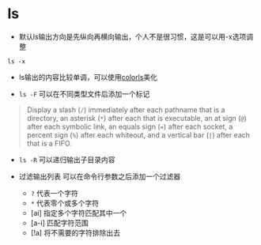 # ls

- 默认ls输出方向是先纵向再横向输出，个人不是很习惯，这是可以用-x选项调整

`ls -x`

- ls输出的内容比较单调，可以使用[colorls](https://github.com/athityakumar/colorls)美化

- `ls -F` 可以在不同类型文件后添加一个标记
> Display a slash (`/`) immediately after each pathname that is a directory, an asterisk (`*`)
  after each that is executable, an at sign (`@`) after each symbolic link, an equals sign (`=`)
  after each socket, a percent sign (`%`) after each whiteout, and a vertical bar (`|`) after
  each that is a FIFO.

- `ls -R` 可以递归输出子目录内容

- 过滤输出列表
可以在命令行参数之后添加一个过滤器
  - `?` 代表一个字符
  - `*` 代表零个或多个字符
  - [ai] 指定多个字符匹配其中一个
  - [a-i] 匹配字符范围
  - [!a] 将不需要的字符排除出去

